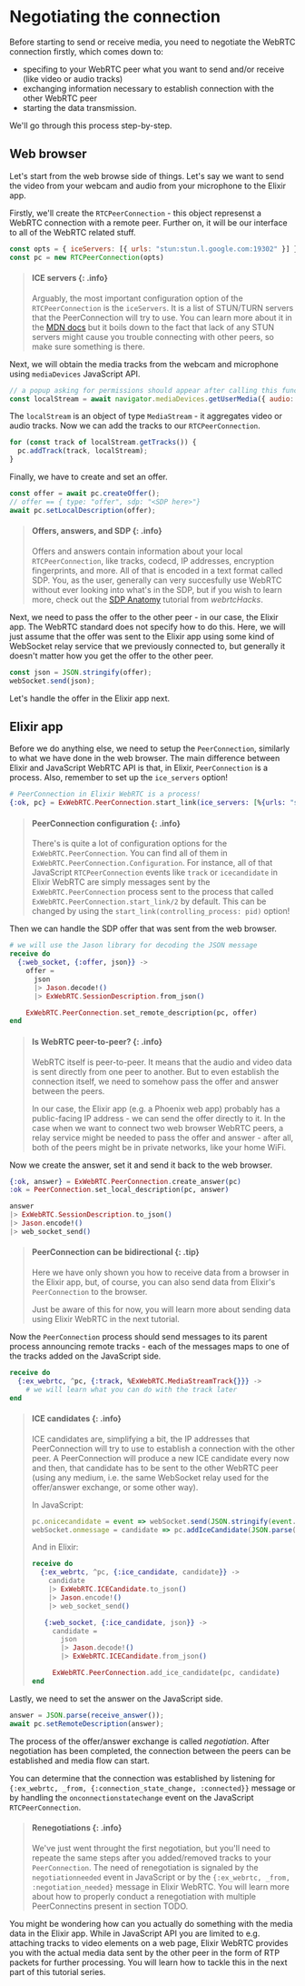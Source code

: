 # Negotiating the connection

Before starting to send or receive media, you need to negotiate the WebRTC connection firstly, which comes down to:

* specifing to your WebRTC peer what you want to send and/or receive (like video or audio tracks)
* exchanging information necessary to establish connection with the other WebRTC peer
* starting the data transmission.

We'll go through this process step-by-step.

## Web browser

Let's start from the web browse side of things. Let's say we want to send the video from your webcam and audio from your microphone to the Elixir app.

Firstly, we'll create the `RTCPeerConnection` - this object represenst a WebRTC connection with a remote peer. Further on, it will be our interface to all
of the WebRTC related stuff.

```js
const opts = { iceServers: [{ urls: "stun:stun.l.google.com:19302" }] }
const pc = new RTCPeerConnection(opts)
```

> #### ICE servers {: .info}
> Arguably, the most important configuration option of the `RTCPeerConnection` is the `iceServers`.
> It is a list of STUN/TURN servers that the PeerConnection will try to use. You can learn more about
> it in the [MDN docs](https://developer.mozilla.org/en-US/docs/Web/API/RTCPeerConnection/RTCPeerConnection) but
> it boils down to the fact that lack of any STUN servers might cause you trouble connecting with other peers, so make sure
> something is there.

Next, we will obtain the media tracks from the webcam and microphone using `mediaDevices` JavaScript API.

```js
// a popup asking for permissions should appear after calling this function
const localStream = await navigator.mediaDevices.getUserMedia({ audio: true, video: true });
```

The `localStream` is an object of type `MediaStream` - it aggregates video or audio tracks.
Now we can add the tracks to our `RTCPeerConnection`.

```js
for (const track of localStream.getTracks()) {
  pc.addTrack(track, localStream);
}
```

Finally, we have to create and set an offer.

```js
const offer = await pc.createOffer();
// offer == { type: "offer", sdp: "<SDP here>"}
await pc.setLocalDescription(offer);
```

> #### Offers, answers, and SDP {: .info}
> Offers and answers contain information about your local `RTCPeerConnection`, like tracks, codecd, IP addresses, encryption fingerprints, and more.
> All of that is encoded in a text format called SDP. You, as the user, generally can very succesfully use WebRTC without ever looking into what's in the SDP,
> but if you wish to learn more, check out the [SDP Anatomy](https://webrtchacks.com/sdp-anatomy/) tutorial from _webrtcHacks_.

Next, we need to pass the offer to the other peer - in our case, the Elixir app. The WebRTC standard does not specify how to do this.
Here, we will just assume that the offer was sent to the Elixir app using some kind of WebSocket relay service that we previously connected to, but generally it
doesn't matter how you get the offer to the other peer.

```js
const json = JSON.stringify(offer);
webSocket.send(json);
```

Let's handle the offer in the Elixir app next.

## Elixir app

Before we do anything else, we need to setup the `PeerConnection`, similarly to what we have done in the web browser. The main difference
between Elixir and JavaScript WebRTC API is that, in Elixir, `PeerConnection` is a process. Also, remember to set up the `ice_servers` option!

```elixir
# PeerConnection in Elixir WebRTC is a process!
{:ok, pc} = ExWebRTC.PeerConnection.start_link(ice_servers: [%{urls: "stun:stun.l.google.com:19302"}])
 ```

> #### PeerConnection configuration {: .info}
> There's is quite a lot of configuration options for the `ExWebRTC.PeerConnection`.
> You can find all of them in `ExWebRTC.PeerConnection.Configuration`. For instance, all of that JavaScript `RTCPeerConnection` events
> like `track` or `icecandidate` in Elixir WebRTC are simply messages sent by the `ExWebRTC.PeerConnection` process sent to the process that
> called `ExWebRTC.PeerConnection.start_link/2` by default. This can be changed by using the `start_link(controlling_process: pid)` option!

Then we can handle the SDP offer that was sent from the web browser.

```elixir
# we will use the Jason library for decoding the JSON message
receive do
  {:web_socket, {:offer, json}} ->
    offer =
      json
      |> Jason.decode!()
      |> ExWebRTC.SessionDescription.from_json()

    ExWebRTC.PeerConnection.set_remote_description(pc, offer)
end
```

> #### Is WebRTC peer-to-peer? {: .info}
> WebRTC itself is peer-to-peer. It means that the audio and video data is sent directly from one peer to another.
> But to even establish the connection itself, we need to somehow pass the offer and answer between the peers.
>
> In our case, the Elixir app (e.g. a Phoenix web app) probably has a public-facing IP address - we can send the offer directly to it.
> In the case when we want to connect two web browser WebRTC peers, a relay service might be needed to pass the offer and answer -
> after all, both of the peers might be in private networks, like your home WiFi.

Now we create the answer, set it and send it back to the web browser.

```elixir
{:ok, answer} = ExWebRTC.PeerConnection.create_answer(pc)
:ok = PeerConnection.set_local_description(pc, answer)

answer
|> ExWebRTC.SessionDescription.to_json()
|> Jason.encode!()
|> web_socket_send()
```

> #### PeerConnection can be bidirectional {: .tip}
> Here we have only shown you how to receive data from a browser in the Elixir app, but, of course, you
> can also send data from Elixir's `PeerConnection` to the browser.
>
> Just be aware of this for now, you will learn more about sending data using Elixir WebRTC in the next tutorial.

Now the `PeerConnection` process should send messages to its parent process announcing remote tracks - each of the messages maps to
one of the tracks added on the JavaScript side.

```elixir
receive do
  {:ex_webrtc, ^pc, {:track, %ExWebRTC.MediaStreamTrack{}}} ->
    # we will learn what you can do with the track later
end
```

> #### ICE candidates {: .info}
> ICE candidates are, simplifying a bit, the IP addresses that PeerConnection will try to use to establish a connection with the other peer.
> A PeerConnection will produce a new ICE candidate every now and then, that candidate has to be sent to the other WebRTC peer
> (using any medium, i.e. the same WebSocket relay used for the offer/answer exchange, or some other way).
>
> In JavaScript:
>
> ```js
> pc.onicecandidate = event => webSocket.send(JSON.stringify(event.candidate));
> webSocket.onmessage = candidate => pc.addIceCandidate(JSON.parse(candidate));
> ```
>
> And in Elixir:
>
> ```elixir
> receive do
>   {:ex_webrtc, ^pc, {:ice_candidate, candidate}} ->
>     candidate
>     |> ExWebRTC.ICECandidate.to_json()
>     |> Jason.encode!()
>     |> web_socket_send()
>
>    {:web_socket, {:ice_candidate, json}} ->
>      candidate =
>        json
>        |> Jason.decode!()
>        |> ExWebRTC.ICECandidate.from_json()
>
>      ExWebRTC.PeerConnection.add_ice_candidate(pc, candidate)
> end
> ```

Lastly, we need to set the answer on the JavaScript side.

```js
answer = JSON.parse(receive_answer());
await pc.setRemoteDescription(answer);
```

The process of the offer/answer exchange is called _negotiation_. After negotiation has been completed, the connection between the peers can be established and media
flow can start.

You can determine that the connection was established by listening for `{:ex_webrtc, _from, {:connection_state_change, :connected}}` message
or by handling the `onconnectionstatechange` event on the JavaScript `RTCPeerConnection`.

> #### Renegotiations {: .info}
> We've just went throught the first negotiation, but you'll need to repeate the same steps after you added/removed tracks
> to your `PeerConnection`. The need of renegotiation is signaled by the `negotiationneeded` event in JavaScript or by the
> `{:ex_webrtc, _from, :negotiation_needed}` message in Elixir WebRTC. You will learn more about how to properly conduct
> a renegotiation with multiple PeerConnectins present in section TODO.

You might be wondering how can you actually do something with the media data in the Elixir app.
While in JavaScript API you are limited to e.g. attaching tracks to video elements on a web page,
Elixir WebRTC provides you with the actual media data sent by the other peer in the form
of RTP packets for further processing. You will learn how to tackle this in the next part of this tutorial series.
